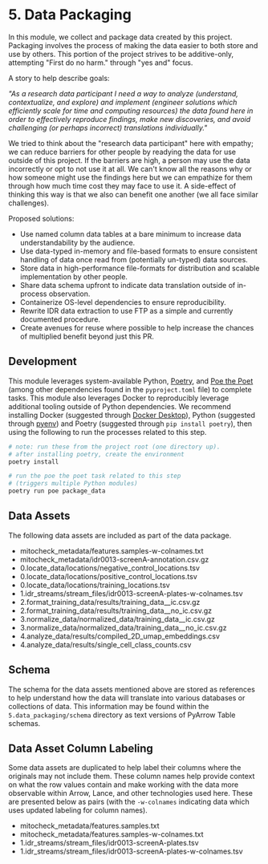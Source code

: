 # 5. Data Packaging

In this module, we collect and package data created by this project.
Packaging involves the process of making the data easier to both store and use by others.
This portion of the project strives to be additive-only, attempting "First do no harm." through "yes and" focus.

A story to help describe goals:

_"As a research data participant I need a way to analyze (understand, contextualize, and explore) and implement (engineer solutions which efficiently scale for time and computing resources) the data found here in order to effectively reproduce findings, make new discoveries, and avoid challenging (or perhaps incorrect) translations individually."_

We tried to think about the "research data participant" here with empathy; we can reduce barriers for other people by readying the data for use outside of this project.
If the barriers are high, a person may use the data incorrectly or opt to not use it at all.
We can't know all the reasons why or how someone might use the findings here but we can empathize for them through how much time cost they may face to use it.
A side-effect of thinking this way is that we also can benefit one another (we all face similar challenges).

Proposed solutions:

- Use named column data tables at a bare minimum to increase data understandability by the audience.
- Use data-typed in-memory and file-based formats to ensure consistent handling of data once read from (potentially  un-typed) data sources.
- Store data in high-performance file-formats for distribution and scalable implementation by other people.
- Share data schema upfront to indicate data translation outside of in-process observation.
- Containerize OS-level dependencies to ensure reproducibility.
- Rewrite IDR data extraction to use FTP as a simple and currently documented procedure.
- Create avenues for reuse where possible to help increase the chances of multiplied benefit beyond just this PR.

## Development

This module leverages system-available Python, [Poetry](https://github.com/python-poetry/poetry), and [Poe the Poet](https://poethepoet.natn.io/index.html) (among other dependencies found in the `pyproject.toml` file) to complete tasks.
This module also leverages Docker to reproducibly leverage additional tooling outside of Python dependencies.
We recommend installing Docker (suggested through [Docker Desktop](https://www.docker.com/products/docker-desktop/)), Python (suggested through [pyenv](https://github.com/pyenv/pyenv)) and Poetry (suggested through `pip install poetry`), then using the following to run the processes related to this step.

```sh
# note: run these from the project root (one directory up).
# after installing poetry, create the environment
poetry install

# run the poe the poet task related to this step
# (triggers multiple Python modules)
poetry run poe package_data
```

## Data Assets

The following data assets are included as part of the data package.

- mitocheck_metadata/features.samples-w-colnames.txt
- mitocheck_metadata/idr0013-screenA-annotation.csv.gz
- 0.locate_data/locations/negative_control_locations.tsv
- 0.locate_data/locations/positive_control_locations.tsv
- 0.locate_data/locations/training_locations.tsv
- 1.idr_streams/stream_files/idr0013-screenA-plates-w-colnames.tsv
- 2.format_training_data/results/training_data__ic.csv.gz
- 2.format_training_data/results/training_data__no_ic.csv.gz
- 3.normalize_data/normalized_data/training_data__ic.csv.gz
- 3.normalize_data/normalized_data/training_data__no_ic.csv.gz
- 4.analyze_data/results/compiled_2D_umap_embeddings.csv
- 4.analyze_data/results/single_cell_class_counts.csv

## Schema

The schema for the data assets mentioned above are stored as references to help understand how the data will translate into various databases or collections of data.
This information may be found within the `5.data_packaging/schema` directory as text versions of PyArrow Table schemas.

## Data Asset Column Labeling

Some data assets are duplicated to help label their columns where the originals may not include them.
These column names help provide context on what the row values contain and make working with the data more observable within Arrow, Lance, and other technologies used here.
These are presented below as pairs (with the `-w-colnames` indicating data which uses updated labeling for column names).

- mitocheck_metadata/features.samples.txt
- mitocheck_metadata/features.samples-w-colnames.txt
- 1.idr_streams/stream_files/idr0013-screenA-plates.tsv
- 1.idr_streams/stream_files/idr0013-screenA-plates-w-colnames.tsv
